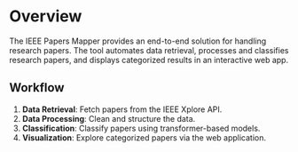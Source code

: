 # Overview

The IEEE Papers Mapper provides an end-to-end solution for handling research papers. The tool automates data retrieval, processes and classifies research papers, and displays categorized results in an interactive web app.

## Workflow

1. **Data Retrieval**: Fetch papers from the IEEE Xplore API.
2. **Data Processing**: Clean and structure the data.
3. **Classification**: Classify papers using transformer-based models.
4. **Visualization**: Explore categorized papers via the web application.
